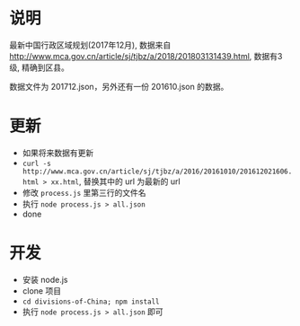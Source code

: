 说明
=====

最新中国行政区域规划(2017年12月), 数据来自<http://www.mca.gov.cn/article/sj/tjbz/a/2018/201803131439.html>, 数据有3级, 精确到区县。

数据文件为 201712.json，另外还有一份 201610.json 的数据。

更新
=====

* 如果将来数据有更新
* `curl -s http://www.mca.gov.cn/article/sj/tjbz/a/2016/20161010/201612021606.html > xx.html`, 替换其中的 url 为最新的 url
* 修改 `process.js` 里第三行的文件名
* 执行 `node process.js > all.json`
* done


开发
====

* 安装 node.js
* clone 项目
* `cd divisions-of-China; npm install`
* 执行 `node process.js > all.json` 即可
